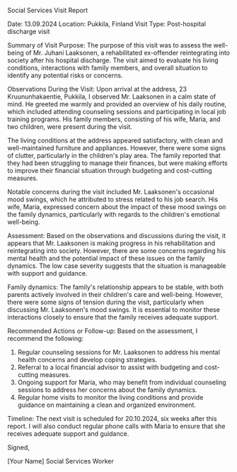 Social Services Visit Report

Date: 13.09.2024
Location: Pukkila, Finland
Visit Type: Post-hospital discharge visit

Summary of Visit Purpose:
The purpose of this visit was to assess the well-being of Mr. Juhani Laaksonen, a rehabilitated ex-offender reintegrating into society after his hospital discharge. The visit aimed to evaluate his living conditions, interactions with family members, and overall situation to identify any potential risks or concerns.

Observations During the Visit:
Upon arrival at the address, 23 Kruununhakaentie, Pukkila, I observed Mr. Laaksonen in a calm state of mind. He greeted me warmly and provided an overview of his daily routine, which included attending counseling sessions and participating in local job training programs. His family members, consisting of his wife, Maria, and two children, were present during the visit.

The living conditions at the address appeared satisfactory, with clean and well-maintained furniture and appliances. However, there were some signs of clutter, particularly in the children's play area. The family reported that they had been struggling to manage their finances, but were making efforts to improve their financial situation through budgeting and cost-cutting measures.

Notable concerns during the visit included Mr. Laaksonen's occasional mood swings, which he attributed to stress related to his job search. His wife, Maria, expressed concern about the impact of these mood swings on the family dynamics, particularly with regards to the children's emotional well-being.

Assessment:
Based on the observations and discussions during the visit, it appears that Mr. Laaksonen is making progress in his rehabilitation and reintegrating into society. However, there are some concerns regarding his mental health and the potential impact of these issues on the family dynamics. The low case severity suggests that the situation is manageable with support and guidance.

Family dynamics:
The family's relationship appears to be stable, with both parents actively involved in their children's care and well-being. However, there were some signs of tension during the visit, particularly when discussing Mr. Laaksonen's mood swings. It is essential to monitor these interactions closely to ensure that the family receives adequate support.

Recommended Actions or Follow-up:
Based on the assessment, I recommend the following:

1. Regular counseling sessions for Mr. Laaksonen to address his mental health concerns and develop coping strategies.
2. Referral to a local financial advisor to assist with budgeting and cost-cutting measures.
3. Ongoing support for Maria, who may benefit from individual counseling sessions to address her concerns about the family dynamics.
4. Regular home visits to monitor the living conditions and provide guidance on maintaining a clean and organized environment.

Timeline:
The next visit is scheduled for 20.10.2024, six weeks after this report. I will also conduct regular phone calls with Maria to ensure that she receives adequate support and guidance.

Signed,

[Your Name]
Social Services Worker